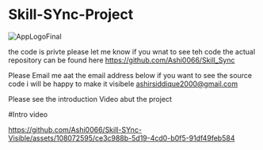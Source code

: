 # Skill-SYnc-Project 

![AppLogoFinal](https://github.com/Ashi0066/Skill-SYnc-Visible/assets/108072595/c3733cc1-4153-43e8-9936-e21d366bbe75)









the code is privte please let me know if you wnat to see teh code the actual repository can be found here 
https://github.com/Ashi0066/Skill_Sync

Please Email me aat the email address below if you want to see the source code i will be happy to make it visibele 
ashirsiddique2000@gmail.com 


Please see the introduction Video abut the project 

#Intro video 

https://github.com/Ashi0066/Skill-SYnc-Visible/assets/108072595/ce3c988b-5d19-4cd0-b0f5-91df49feb584

